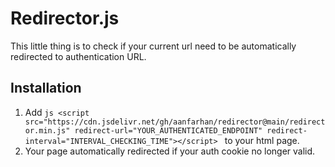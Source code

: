 # Redirector.js
This little thing is to check if your current url need to be automatically redirected to authentication URL.

## Installation
1. Add ```js <script src="https://cdn.jsdelivr.net/gh/aanfarhan/redirector@main/redirector.min.js" redirect-url="YOUR_AUTHENTICATED_ENDPOINT" redirect-interval="INTERVAL_CHECKING_TIME"></script> ``` to your html page.
2. Your page automatically redirected if your auth cookie no longer valid.
